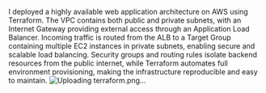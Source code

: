 I deployed a highly available web application architecture on AWS using Terraform. The VPC contains both public and private subnets, with an Internet Gateway providing external access through an Application Load Balancer. Incoming traffic is routed from the ALB to a Target Group containing multiple EC2 instances in private subnets, enabling secure and scalable load balancing. Security groups and routing rules isolate backend resources from the public internet, while Terraform automates full environment provisioning, making the infrastructure reproducible and easy to maintain.
![Uploading terraform.png…]()
